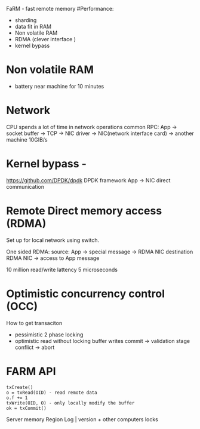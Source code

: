 FaRM - fast remote memory
#Performance:
 - sharding
 - data fit in RAM
 - Non volatile RAM
 - RDMA (clever interface )
 - kernel bypass

# Non volatile RAM
- battery near machine for 10 minutes

# Network
CPU spends a lot of time in network operations
common RPC:
App -> socket buffer -> TCP -> NIC driver -> NIC(network interface card) -> another machine
10GIB/s

# Kernel bypass - 
https://github.com/DPDK/dpdk
DPDK framework
App -> NIC direct communication

# Remote Direct memory access (RDMA)
Set up for local network using switch.

One sided RDMA:
source: App -> special message -> RDMA NIC
destination RDMA NIC -> access to App message

10 million read/write
lattency 5 microseconds

# Optimistic concurrency control (OCC)
How to get transaciton
- pessimistic
2 phase locking
- optimistic
read without locking
buffer writes
commit -> validation stage
conflict -> abort

# FARM API
```
txCreate()
o = txRead(OID) - read remote data
o.f += 1
txWrite(OID, O) - only locally modify the buffer
ok = txCommit()
```

Server memory
Region
Log | version + other computers locks
